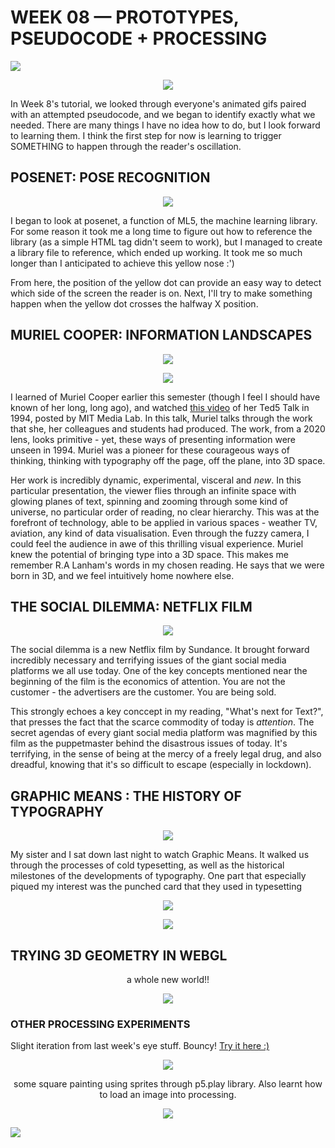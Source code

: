 # WEEK 08 — PROTOTYPES, PSEUDOCODE + PROCESSING

<img src="Pseudocode.jpg">
<p align="center"><img src="prototypefast.gif"></p>

In Week 8's tutorial, we looked through everyone's animated gifs paired with an attempted pseudocode, and we began to identify exactly what we needed. There are many things I have no idea how to do, but I look forward to learning them. I think the first step for now is learning to trigger SOMETHING to happen through  the reader's oscillation.

## POSENET: POSE RECOGNITION
<p align="CENTER"><img src="posenet.gif"></p>

I began to look at posenet, a function of ML5, the machine learning library. For some reason it took me a long time to figure out how to reference the library (as a simple HTML tag didn't seem to work), but I managed to create a library file to reference, which ended up working. It took me so much longer than I anticipated to achieve this yellow nose :')

From here, the position of the yellow dot can provide an easy way to detect which side of the screen the reader is on. Next, I'll try to make something happen when the yellow dot crosses the halfway X position.

## MURIEL COOPER: INFORMATION LANDSCAPES

<p align="center"><img src="Muriel.jpg"></p>
<p align="center"><img src="Murielwithunidentifiedmales.jpg"></p>

I learned of Muriel Cooper earlier this semester (though I feel I should have known of her long, long ago), and watched [this video](https://youtu.be/BhrZHkdc2rU) of her Ted5 Talk in 1994, posted by MIT Media Lab. In this talk, Muriel talks through the work that she, her colleagues and students had produced. The work, from a 2020 lens, looks primitive - yet, these ways of presenting information were unseen in 1994. Muriel was a pioneer for these courageous ways of thinking, thinking with typography off the page, off the plane, into 3D space.

Her work is incredibly dynamic, experimental, visceral and *new*. In this particular presentation, the viewer flies through an infinite space with glowing planes of text, spinning and zooming through some kind of universe, no particular order of reading, no clear hierarchy. This was at the forefront of technology, able to be applied in various spaces - weather TV, aviation, any kind of data visualisation. Even through the fuzzy camera, I could feel the audience in awe of this thrilling visual experience. Muriel knew the potential of bringing type into a 3D space. This makes me remember R.A Lanham's words in my chosen reading. He says that we were born in 3D, and we feel intuitively home nowhere else.

## THE SOCIAL DILEMMA: NETFLIX FILM

<p align="center"><img src="socialdilemma.jpg"></p>

The social dilemma is a new Netflix film by Sundance. It brought forward incredibly necessary and terrifying issues of the giant social media platforms we all use today. One of the key concepts mentioned near the beginning of the film is the economics of attention. You are not the customer - the advertisers are the customer. You are being sold.

This strongly echoes a key conccept in my reading, "What's next for Text?", that presses the fact that the scarce commodity of today is *attention*. The secret agendas of every giant social media platform was magnified by this film as the puppetmaster behind the disastrous issues of today. It's terrifying, in the sense of being at the mercy of a freely legal drug, and also dreadful, knowing that it's so difficult to escape (especially in lockdown).

## GRAPHIC MEANS : THE HISTORY OF TYPOGRAPHY
<p align="center"><img src="graphicmeans.jpg"></p>

My sister and I sat down last night to watch Graphic Means. It walked us through the processes of cold typesetting, as well as the historical milestones of the developments of typography. One part that especially piqued my interest was the punched card that they used in typesetting

<p align="center"><img src="punchedcard.jpg"></p>
<p align="center"><img src="Screen Shot 2020-10-07 at 5.16.59 PM.jpg.jpg"></p>

## TRYING 3D GEOMETRY IN WEBGL
<p align="center">a whole new world!!</p>
<p align="center"><img src="oscillateplane.gif"></p>

### OTHER PROCESSING EXPERIMENTS

Slight iteration from last week's eye stuff. Bouncy! [Try it here :)](https://jackieliiu.github.io/CODEWORDS/Week08/bouncyeyes/bouncingeyes/)

<p align="CENTER"><img src="bounceeyes.gif"></p>
  
<p align="CENTER">some square painting using sprites through p5.play library. Also learnt how to load an image into processing.</p>

<p align="CENTER"><img src="paintingsquares.gif"> </p>

<img src="paintingsquares.jpg">
